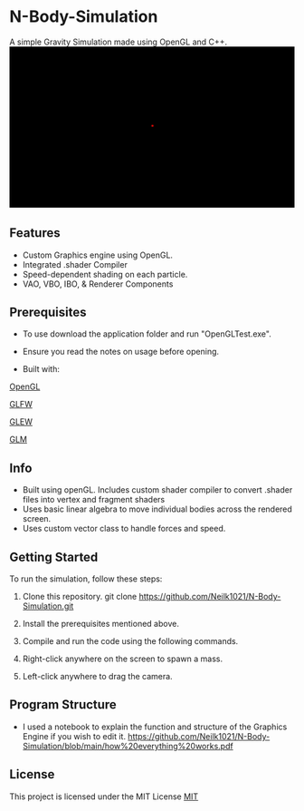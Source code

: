 # N-Body-Simulation
 A simple Gravity Simulation made using OpenGL and C++. 
 ![](https://github.com/Neilk1021/N-Body-Simulation/blob/main/ezgif-2-15c9afaf5b.gif)

## Features
* Custom Graphics engine using OpenGL.
* Integrated .shader Compiler
* Speed-dependent shading on each particle.
* VAO, VBO, IBO, & Renderer Components

## Prerequisites
* To use download the application folder and run "OpenGLTest.exe". 
* Ensure you read the notes on usage before opening.

* Built with:
 
[OpenGL](https://www.opengl.org/)

[GLFW](https://www.glfw.org/)

[GLEW](http://glew.sourceforge.net/)

[GLM](https://glm.g-truc.net/0.9.9/index.html)

## Info
* Built using openGL. Includes custom shader compiler to convert .shader files into vertex and fragment shaders
* Uses basic linear algebra to move individual bodies across the rendered screen.
* Uses custom vector class to handle forces and speed.

## Getting Started

To run the simulation, follow these steps:
1. Clone this repository.
git clone https://github.com/Neilk1021/N-Body-Simulation.git

2. Install the prerequisites mentioned above.
3. Compile and run the code using the following commands.
4. Right-click anywhere on the screen to spawn a mass.
5. Left-click anywhere to drag the camera. 

## Program Structure 
* I used a notebook to explain the function and structure of the Graphics Engine if you wish to edit it. 
https://github.com/Neilk1021/N-Body-Simulation/blob/main/how%20everything%20works.pdf

## License

This project is licensed under the MIT License
[MIT](https://choosealicense.com/licenses/mit/)
